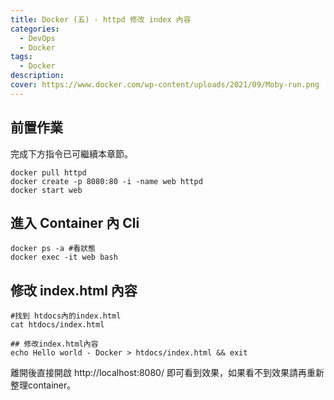 ```yaml
---
title: Docker (五) - httpd 修改 index 內容
categories: 
  - DevOps
  - Docker
tags: 
  - Docker
description:
cover: https://www.docker.com/wp-content/uploads/2021/09/Moby-run.png
---
```


## 前置作業
完成下方指令已可繼續本章節。
```
docker pull httpd
docker create -p 8080:80 -i -name web httpd
docker start web
```

## 進入 Container 內 Cli
```
docker ps -a #看狀態 
docker exec -it web bash
```


## 修改 index.html 內容
```
#找到 htdocs內的index.html
cat htdocs/index.html

## 修改index.html內容
echo Hello world - Docker > htdocs/index.html && exit

```
離開後直接開啟 http://localhost:8080/ 即可看到效果，如果看不到效果請再重新整理container。